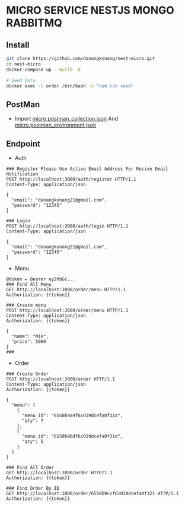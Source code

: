 # MICRO SERVICE NESTJS MONGO RABBITMQ

## Install

```bash
git clone https://github.com/danangkonang/nest-micro.git
cd nest-micro
docker-compose up --build -d

# Seed Data
docker exec -i order /bin/bash -c "npm run seed"
```

## PostMan

- Import [micro.postman_collection.json](https://raw.githubusercontent.com/danangkonang/nest-micro/master/micro.postman_collection.json) And [micro.postman_environment.json](https://raw.githubusercontent.com/danangkonang/nest-micro/master/micro.postman_environment.json)

## Endpoint

- Auth
```http
### Register Please Use Active Email Address For Recive Email Notification
POST http://localhost:3000/auth/register HTTP/1.1
Content-Type: application/json

{
  "email": "danangkonang21@gmail.com",
  "password": "12345"
}

### Login
POST http://localhost:3000/auth/login HTTP/1.1
Content-Type: application/json

{
  "email": "danangkonang21@gmail.com",
  "password": "12345"
}
```

- Menu
```http
@token = Bearer eyJhbGc...
### Find All Menu
GET http://localhost:3000/order/menu HTTP/1.1
Authorization: {{token}}

### Create menu
POST http://localhost:3000/order/menu HTTP/1.1
Content-Type: application/json
Authorization: {{token}}

{
  "name": "Mie",
  "price": 5000
}
###
```
- Order
```http
### Create Order
POST http://localhost:3000/order HTTP/1.1
Content-Type: application/json
Authorization: {{token}}

{
  "menu": [
    {
      "menu_id": "6550b9a9f6c039dcefa0f31a",
      "qty": 7
    },
    {
      "menu_id": "6550b9bdf6c039dcefa0f31d",
      "qty": 5
    }
  ]
}

### Find All Order
GET http://localhost:3000/order HTTP/1.1
Authorization: {{token}}

### Find Order By ID
GET http://localhost:3000/order/6550b9ccf6c039dcefa0f321 HTTP/1.1
Authorization: {{token}}
```
